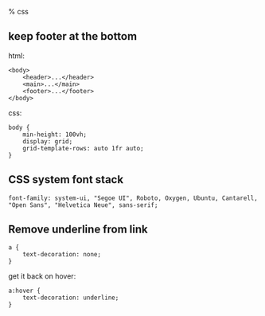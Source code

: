 % css

## keep footer at the bottom

html:

	<body>
		<header>...</header>
		<main>...</main>
		<footer>...</footer>
	</body>

css:

	body {
		min-height: 100vh;
		display: grid;
		grid-template-rows: auto 1fr auto;
	}

## CSS system font stack

	font-family: system-ui, "Segoe UI", Roboto, Oxygen, Ubuntu, Cantarell, "Open Sans", "Helvetica Neue", sans-serif;

## Remove underline from link

	a {
		text-decoration: none;
	}

get it back on hover:

	a:hover {
		text-decoration: underline;
	}
